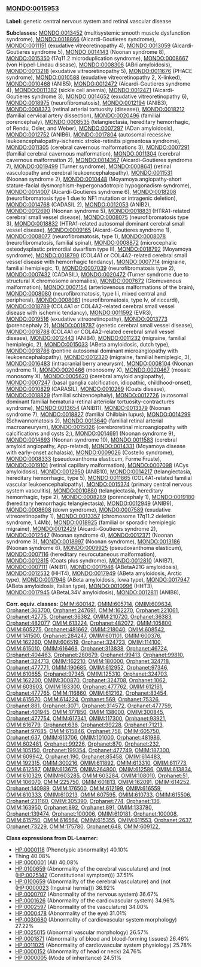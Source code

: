 
### [MONDO:0015953](http://purl.obolibrary.org/obo/MONDO_0015953)
**Label:** genetic central nervous system and retinal vascular disease

**Subclasses:** [MONDO:0013452](http://purl.obolibrary.org/obo/MONDO_0013452) (multisystemic smooth muscle dysfunction syndrome), [MONDO:0018866](http://purl.obolibrary.org/obo/MONDO_0018866) (Aicardi-Goutieres syndrome), [MONDO:0011151](http://purl.obolibrary.org/obo/MONDO_0011151) (exudative vitreoretinopathy 4), [MONDO:0013059](http://purl.obolibrary.org/obo/MONDO_0013059) (Aicardi-Goutieres syndrome 5), [MONDO:0014143](http://purl.obolibrary.org/obo/MONDO_0014143) (Noonan syndrome 8), [MONDO:0015350](http://purl.obolibrary.org/obo/MONDO_0015350) (17q11.2 microduplication syndrome), [MONDO:0008667](http://purl.obolibrary.org/obo/MONDO_0008667) (von Hippel-Lindau disease), [MONDO:0008306](http://purl.obolibrary.org/obo/MONDO_0008306) (ABri amyloidosis), [MONDO:0013218](http://purl.obolibrary.org/obo/MONDO_0013218) (exudative vitreoretinopathy 5), [MONDO:0011676](http://purl.obolibrary.org/obo/MONDO_0011676) (PHACE syndrome), [MONDO:0010588](http://purl.obolibrary.org/obo/MONDO_0010588) (exudative vitreoretinopathy 2, X-linked), [MONDO:0010468](http://purl.obolibrary.org/obo/MONDO_0010468) (ANIB5), [MONDO:0012472](http://purl.obolibrary.org/obo/MONDO_0012472) (Aicardi-Goutieres syndrome 4), [MONDO:0011382](http://purl.obolibrary.org/obo/MONDO_0011382) (sickle cell anemia), [MONDO:0012471](http://purl.obolibrary.org/obo/MONDO_0012471) (Aicardi-Goutieres syndrome 3), [MONDO:0014652](http://purl.obolibrary.org/obo/MONDO_0014652) (exudative vitreoretinopathy 6), [MONDO:0018975](http://purl.obolibrary.org/obo/MONDO_0018975) (neurofibromatosis), [MONDO:0012194](http://purl.obolibrary.org/obo/MONDO_0012194) (ANIB3), [MONDO:0008373](http://purl.obolibrary.org/obo/MONDO_0008373) (retinal arterial tortuosity (disease)), [MONDO:0018212](http://purl.obolibrary.org/obo/MONDO_0018212) (familial cervical artery dissection), [MONDO:0020496](http://purl.obolibrary.org/obo/MONDO_0020496) (familial porencephaly), [MONDO:0008535](http://purl.obolibrary.org/obo/MONDO_0008535) (telangiectasia, hereditary hemorrhagic, of Rendu, Osler, and Weber), [MONDO:0007297](http://purl.obolibrary.org/obo/MONDO_0007297) (ADan amyloidosis), [MONDO:0012752](http://purl.obolibrary.org/obo/MONDO_0012752) (ANIB6), [MONDO:0017804](http://purl.obolibrary.org/obo/MONDO_0017804) (autosomal recessive leukoencephalopathy-ischemic stroke-retinitis pigmentosa syndrome), [MONDO:0011305](http://purl.obolibrary.org/obo/MONDO_0011305) (cerebral cavernous malformations 3), [MONDO:0007291](http://purl.obolibrary.org/obo/MONDO_0007291) (familial cerebral cavernous malformation), [MONDO:0011304](http://purl.obolibrary.org/obo/MONDO_0011304) (cerebral cavernous malformation 2), [MONDO:0014367](http://purl.obolibrary.org/obo/MONDO_0014367) (Aicardi-Goutieres syndrome 7), [MONDO:0019499](http://purl.obolibrary.org/obo/MONDO_0019499) (Turner syndrome), [MONDO:0008641](http://purl.obolibrary.org/obo/MONDO_0008641) (retinal vasculopathy and cerebral leukoencephalopathy), [MONDO:0011531](http://purl.obolibrary.org/obo/MONDO_0011531) (Noonan syndrome 2), [MONDO:0010448](http://purl.obolibrary.org/obo/MONDO_0010448) (Moyamoya angiopathy-short stature-facial dysmorphism-hypergonadotropic hypogonadism syndrome), [MONDO:0014007](http://purl.obolibrary.org/obo/MONDO_0014007) (Aicardi-Goutieres syndrome 6), [MONDO:0018208](http://purl.obolibrary.org/obo/MONDO_0018208) (neurofibromatosis type 1 due to NF1 mutation or intragenic deletion), [MONDO:0014768](http://purl.obolibrary.org/obo/MONDO_0014768) (CADASIL 2), [MONDO:0012053](http://purl.obolibrary.org/obo/MONDO_0012053) (ANIB2), [MONDO:0012690](http://purl.obolibrary.org/obo/MONDO_0012690) (Noonan syndrome 5), [MONDO:0018831](http://purl.obolibrary.org/obo/MONDO_0018831) (HTRA1-related cerebral small vessel disease), [MONDO:0008075](http://purl.obolibrary.org/obo/MONDO_0008075) (neurofibromatosis type 3), [MONDO:0018832](http://purl.obolibrary.org/obo/MONDO_0018832) (HTRA1-related autosomal dominant cerebral small vessel disease), [MONDO:0009165](http://purl.obolibrary.org/obo/MONDO_0009165) (Aicardi-Goutieres syndrome 1), [MONDO:0008077](http://purl.obolibrary.org/obo/MONDO_0008077) (neurofibromatosis, type 1), [MONDO:0008078](http://purl.obolibrary.org/obo/MONDO_0008078) (neurofibromatosis, familial spinal), [MONDO:0008872](http://purl.obolibrary.org/obo/MONDO_0008872) (microcephalic osteodysplastic primordial dwarfism type II), [MONDO:0018792](http://purl.obolibrary.org/obo/MONDO_0018792) (Moyamoya syndrome), [MONDO:0018790](http://purl.obolibrary.org/obo/MONDO_0018790) (COL4A1 or COL4A2-related cerebral small vessel disease with hemorrhagic tendancy), [MONDO:0007714](http://purl.obolibrary.org/obo/MONDO_0007714) (migraine, familial hemiplegic, 1), [MONDO:0007039](http://purl.obolibrary.org/obo/MONDO_0007039) (neurofibromatosis type 2), [MONDO:0007432](http://purl.obolibrary.org/obo/MONDO_0007432) (CADASIL), [MONDO:0020472](http://purl.obolibrary.org/obo/MONDO_0020472) (Turner syndrome due to structural X chromosome anomalies), [MONDO:0007672](http://purl.obolibrary.org/obo/MONDO_0007672) (Glomuvenous malformation), [MONDO:0007154](http://purl.obolibrary.org/obo/MONDO_0007154) (arteriovenous malformations of the brain), [MONDO:0008080](http://purl.obolibrary.org/obo/MONDO_0008080) (neurofibromatosis, type Iii, mixed central and peripheral), [MONDO:0008081](http://purl.obolibrary.org/obo/MONDO_0008081) (neurofibromatosis, type Iv, of riccardi), [MONDO:0018789](http://purl.obolibrary.org/obo/MONDO_0018789) (COL4A1 or COL4A2-related cerebral small vessel disease with ischemic tendancy), [MONDO:0011592](http://purl.obolibrary.org/obo/MONDO_0011592) (EVR3), [MONDO:0019516](http://purl.obolibrary.org/obo/MONDO_0019516) (exudative vitreoretinopathy), [MONDO:0013773](http://purl.obolibrary.org/obo/MONDO_0013773) (porencephaly 2), [MONDO:0018787](http://purl.obolibrary.org/obo/MONDO_0018787) (genetic cerebral small vessel disease), [MONDO:0018788](http://purl.obolibrary.org/obo/MONDO_0018788) (COL4A1 or COL4A2-related cerebral small vessel disease), [MONDO:0012443](http://purl.obolibrary.org/obo/MONDO_0012443) (ANIB4), [MONDO:0011232](http://purl.obolibrary.org/obo/MONDO_0011232) (migraine, familial hemiplegic, 2), [MONDO:0015033](http://purl.obolibrary.org/obo/MONDO_0015033) (ABeta amyloidosis, dutch type), [MONDO:0018786](http://purl.obolibrary.org/obo/MONDO_0018786) (pontine autosomal dominant microangiopathy with leukoencephalopathy), [MONDO:0012320](http://purl.obolibrary.org/obo/MONDO_0012320) (migraine, familial hemiplegic, 3), [MONDO:0016483](http://purl.obolibrary.org/obo/MONDO_0016483) (intracranial berry aneurysm), [MONDO:0008104](http://purl.obolibrary.org/obo/MONDO_0008104) (Noonan syndrome 1), [MONDO:0020466](http://purl.obolibrary.org/obo/MONDO_0020466) (monosomy X), [MONDO:0020467](http://purl.obolibrary.org/obo/MONDO_0020467) (mosaic monosomy X), [MONDO:0005620](http://purl.obolibrary.org/obo/MONDO_0005620) (cerebral amyloid angiopathy), [MONDO:0007247](http://purl.obolibrary.org/obo/MONDO_0007247) (basal ganglia calcification, idiopathic, childhood-onset), [MONDO:0010829](http://purl.obolibrary.org/obo/MONDO_0010829) (CARASIL), [MONDO:0010269](http://purl.obolibrary.org/obo/MONDO_0010269) (Coats disease), [MONDO:0018829](http://purl.obolibrary.org/obo/MONDO_0018829) (familial schizencephaly), [MONDO:0012726](http://purl.obolibrary.org/obo/MONDO_0012726) (autosomal dominant familial hematuria-retinal arteriolar tortuosity-contractures syndrome), [MONDO:0013654](http://purl.obolibrary.org/obo/MONDO_0013654) (ANIB11), [MONDO:0013379](http://purl.obolibrary.org/obo/MONDO_0013379) (Noonan syndrome 7), [MONDO:0018827](http://purl.obolibrary.org/obo/MONDO_0018827) (familial Chilblain lupus), [MONDO:0014299](http://purl.obolibrary.org/obo/MONDO_0014299) (Schwannomatosis 2), [MONDO:0013640](http://purl.obolibrary.org/obo/MONDO_0013640) (familial retinal arterial macroaneurysm), [MONDO:0015026](http://purl.obolibrary.org/obo/MONDO_0015026) (cerebroretinal microangiopathy with calcifications and cysts 2;), [MONDO:0014691](http://purl.obolibrary.org/obo/MONDO_0014691) (Noonan syndrome 9), [MONDO:0014693](http://purl.obolibrary.org/obo/MONDO_0014693) (Noonan syndrome 10), [MONDO:0011583](http://purl.obolibrary.org/obo/MONDO_0011583) (cerebral amyloid angiopathy, App-related), [MONDO:0014331](http://purl.obolibrary.org/obo/MONDO_0014331) (Moyamoya disease with early-onset achalasia), [MONDO:0009026](http://purl.obolibrary.org/obo/MONDO_0009026) (Costello syndrome), [MONDO:0008333](http://purl.obolibrary.org/obo/MONDO_0008333) (pseudoxanthoma elasticum, Forme Fruste), [MONDO:0019101](http://purl.obolibrary.org/obo/MONDO_0019101) (retinal capillary malformation), [MONDO:0007098](http://purl.obolibrary.org/obo/MONDO_0007098) (ACys amyloidosis), [MONDO:0012950](http://purl.obolibrary.org/obo/MONDO_0012950) (ANIB10), [MONDO:0014217](http://purl.obolibrary.org/obo/MONDO_0014217) (telangiectasia, hereditary hemorrhagic, type 5), [MONDO:0011865](http://purl.obolibrary.org/obo/MONDO_0011865) (COL4A1-related familial vascular leukoencephalopathy), [MONDO:0015374](http://purl.obolibrary.org/obo/MONDO_0015374) (primary central nervous system vasculitis), [MONDO:0010880](http://purl.obolibrary.org/obo/MONDO_0010880) (telangiectasia, hereditary hemorrhagic, type 2), [MONDO:0008289](http://purl.obolibrary.org/obo/MONDO_0008289) (porencephaly 1), [MONDO:0019180](http://purl.obolibrary.org/obo/MONDO_0019180) (hereditary hemorrhagic telangiectasia), [MONDO:0012949](http://purl.obolibrary.org/obo/MONDO_0012949) (ANIB9), [MONDO:0008608](http://purl.obolibrary.org/obo/MONDO_0008608) (down syndrome), [MONDO:0007589](http://purl.obolibrary.org/obo/MONDO_0007589) (exudative vitreoretinopathy 1), [MONDO:0013357](http://purl.obolibrary.org/obo/MONDO_0013357) (chromosome 17q11.2 deletion syndrome, 1.4Mb), [MONDO:0018925](http://purl.obolibrary.org/obo/MONDO_0018925) (familial or sporadic hemiplegic migraine), [MONDO:0012429](http://purl.obolibrary.org/obo/MONDO_0012429) (Aicardi-Goutieres syndrome 2), [MONDO:0012547](http://purl.obolibrary.org/obo/MONDO_0012547) (Noonan syndrome 4), [MONDO:0012371](http://purl.obolibrary.org/obo/MONDO_0012371) (Noonan syndrome 3), [MONDO:0018997](http://purl.obolibrary.org/obo/MONDO_0018997) (Noonan syndrome), [MONDO:0013186](http://purl.obolibrary.org/obo/MONDO_0013186) (Noonan syndrome 6), [MONDO:0009925](http://purl.obolibrary.org/obo/MONDO_0009925) (pseudoxanthoma elasticum), [MONDO:0007116](http://purl.obolibrary.org/obo/MONDO_0007116) (hereditary neurocutaneous malformation), [MONDO:0012815](http://purl.obolibrary.org/obo/MONDO_0012815) (Coats plus syndrome), [MONDO:0012810](http://purl.obolibrary.org/obo/MONDO_0012810) (ANIB7), [MONDO:0007111](http://purl.obolibrary.org/obo/MONDO_0007111) (ANIB1), [MONDO:0017948](http://purl.obolibrary.org/obo/MONDO_0017948) (ABetaA21G amyloidosis), [MONDO:0012532](http://purl.obolibrary.org/obo/MONDO_0012532) (HHT4), [MONDO:0017949](http://purl.obolibrary.org/obo/MONDO_0017949) (ABeta amyloidosis, Arctic type), [MONDO:0017946](http://purl.obolibrary.org/obo/MONDO_0017946) (ABeta amyloidosis, Iowa type), [MONDO:0017947](http://purl.obolibrary.org/obo/MONDO_0017947) (ABeta amyloidosis, Italian type), [MONDO:0010996](http://purl.obolibrary.org/obo/MONDO_0010996) (HHT3), [MONDO:0017945](http://purl.obolibrary.org/obo/MONDO_0017945) (ABetaL34V amyloidosis), [MONDO:0012811](http://purl.obolibrary.org/obo/MONDO_0012811) (ANIB8), 

**Corr. equiv. classes:** [OMIM:600142](http://purl.obolibrary.org/obo/OMIM_600142), [OMIM:605714](http://purl.obolibrary.org/obo/OMIM_605714), [OMIM:609634](http://purl.obolibrary.org/obo/OMIM_609634), [Orphanet:363700](http://www.orpha.net/ORDO/Orphanet_363700), [Orphanet:247691](http://www.orpha.net/ORDO/Orphanet_247691), [OMIM:162270](http://purl.obolibrary.org/obo/OMIM_162270), [Orphanet:221061](http://www.orpha.net/ORDO/Orphanet_221061), [Orphanet:42775](http://www.orpha.net/ORDO/Orphanet_42775), [Orphanet:36382](http://www.orpha.net/ORDO/Orphanet_36382), [OMIM:210720](http://purl.obolibrary.org/obo/OMIM_210720), [Orphanet:36383](http://www.orpha.net/ORDO/Orphanet_36383), [Orphanet:482077](http://www.orpha.net/ORDO/Orphanet_482077), [OMIM:613224](http://purl.obolibrary.org/obo/OMIM_613224), [Orphanet:482072](http://www.orpha.net/ORDO/Orphanet_482072), [OMIM:105800](http://purl.obolibrary.org/obo/OMIM_105800), [OMIM:605275](http://purl.obolibrary.org/obo/OMIM_605275), [Orphanet:481662](http://www.orpha.net/ORDO/Orphanet_481662), [OMIM:218040](http://purl.obolibrary.org/obo/OMIM_218040), [OMIM:608542](http://purl.obolibrary.org/obo/OMIM_608542), [OMIM:141500](http://purl.obolibrary.org/obo/OMIM_141500), [Orphanet:284247](http://www.orpha.net/ORDO/Orphanet_284247), [OMIM:601101](http://purl.obolibrary.org/obo/OMIM_601101), [OMIM:600376](http://purl.obolibrary.org/obo/OMIM_600376), [OMIM:162260](http://purl.obolibrary.org/obo/OMIM_162260), [OMIM:606519](http://purl.obolibrary.org/obo/OMIM_606519), [Orphanet:324723](http://www.orpha.net/ORDO/Orphanet_324723), [OMIM:114100](http://purl.obolibrary.org/obo/OMIM_114100), [OMIM:615010](http://purl.obolibrary.org/obo/OMIM_615010), [OMIM:616468](http://purl.obolibrary.org/obo/OMIM_616468), [Orphanet:313838](http://www.orpha.net/ORDO/Orphanet_313838), [Orphanet:46724](http://www.orpha.net/ORDO/Orphanet_46724), [Orphanet:404463](http://www.orpha.net/ORDO/Orphanet_404463), [Orphanet:280679](http://www.orpha.net/ORDO/Orphanet_280679), [Orphanet:99413](http://www.orpha.net/ORDO/Orphanet_99413), [Orphanet:99810](http://www.orpha.net/ORDO/Orphanet_99810), [Orphanet:324713](http://www.orpha.net/ORDO/Orphanet_324713), [OMIM:162210](http://purl.obolibrary.org/obo/OMIM_162210), [OMIM:180000](http://purl.obolibrary.org/obo/OMIM_180000), [Orphanet:324718](http://www.orpha.net/ORDO/Orphanet_324718), [Orphanet:477771](http://www.orpha.net/ORDO/Orphanet_477771), [OMIM:190685](http://purl.obolibrary.org/obo/OMIM_190685), [OMIM:612952](http://purl.obolibrary.org/obo/OMIM_612952), [Orphanet:97346](http://www.orpha.net/ORDO/Orphanet_97346), [OMIM:610655](http://purl.obolibrary.org/obo/OMIM_610655), [Orphanet:97345](http://www.orpha.net/ORDO/Orphanet_97345), [OMIM:125310](http://purl.obolibrary.org/obo/OMIM_125310), [Orphanet:324703](http://www.orpha.net/ORDO/Orphanet_324703), [OMIM:162200](http://purl.obolibrary.org/obo/OMIM_162200), [OMIM:300870](http://purl.obolibrary.org/obo/OMIM_300870), [Orphanet:324708](http://www.orpha.net/ORDO/Orphanet_324708), [Orphanet:1062](http://www.orpha.net/ORDO/Orphanet_1062), [OMIM:603903](http://purl.obolibrary.org/obo/OMIM_603903), [OMIM:193300](http://purl.obolibrary.org/obo/OMIM_193300), [Orphanet:477762](http://www.orpha.net/ORDO/Orphanet_477762), [OMIM:612161](http://purl.obolibrary.org/obo/OMIM_612161), [Orphanet:477765](http://www.orpha.net/ORDO/Orphanet_477765), [OMIM:116860](http://purl.obolibrary.org/obo/OMIM_116860), [OMIM:612162](http://purl.obolibrary.org/obo/OMIM_612162), [Orphanet:83454](http://www.orpha.net/ORDO/Orphanet_83454), [OMIM:615670](http://purl.obolibrary.org/obo/OMIM_615670), [OMIM:614224](http://purl.obolibrary.org/obo/OMIM_614224), [Orphanet:569](http://www.orpha.net/ORDO/Orphanet_569), [Orphanet:75326](http://www.orpha.net/ORDO/Orphanet_75326), [Orphanet:881](http://www.orpha.net/ORDO/Orphanet_881), [Orphanet:3071](http://www.orpha.net/ORDO/Orphanet_3071), [Orphanet:314572](http://www.orpha.net/ORDO/Orphanet_314572), [Orphanet:477759](http://www.orpha.net/ORDO/Orphanet_477759), [Orphanet:401945](http://www.orpha.net/ORDO/Orphanet_401945), [OMIM:177850](http://purl.obolibrary.org/obo/OMIM_177850), [OMIM:138000](http://purl.obolibrary.org/obo/OMIM_138000), [OMIM:300845](http://purl.obolibrary.org/obo/OMIM_300845), [Orphanet:477754](http://www.orpha.net/ORDO/Orphanet_477754), [OMIM:617341](http://purl.obolibrary.org/obo/OMIM_617341), [OMIM:117300](http://purl.obolibrary.org/obo/OMIM_117300), [Orphanet:93921](http://www.orpha.net/ORDO/Orphanet_93921), [OMIM:616779](http://purl.obolibrary.org/obo/OMIM_616779), [Orphanet:636](http://www.orpha.net/ORDO/Orphanet_636), [Orphanet:99228](http://www.orpha.net/ORDO/Orphanet_99228), [Orphanet:71213](http://www.orpha.net/ORDO/Orphanet_71213), [Orphanet:97685](http://www.orpha.net/ORDO/Orphanet_97685), [OMIM:615846](http://purl.obolibrary.org/obo/OMIM_615846), [Orphanet:758](http://www.orpha.net/ORDO/Orphanet_758), [OMIM:605750](http://purl.obolibrary.org/obo/OMIM_605750), [Orphanet:637](http://www.orpha.net/ORDO/Orphanet_637), [OMIM:613706](http://purl.obolibrary.org/obo/OMIM_613706), [OMIM:101000](http://purl.obolibrary.org/obo/OMIM_101000), [Orphanet:481986](http://www.orpha.net/ORDO/Orphanet_481986), [OMIM:602481](http://purl.obolibrary.org/obo/OMIM_602481), [Orphanet:99226](http://www.orpha.net/ORDO/Orphanet_99226), [Orphanet:870](http://www.orpha.net/ORDO/Orphanet_870), [Orphanet:232](http://www.orpha.net/ORDO/Orphanet_232), [OMIM:105150](http://purl.obolibrary.org/obo/OMIM_105150), [Orphanet:199354](http://www.orpha.net/ORDO/Orphanet_199354), [Orphanet:477749](http://www.orpha.net/ORDO/Orphanet_477749), [OMIM:187300](http://purl.obolibrary.org/obo/OMIM_187300), [OMIM:609942](http://purl.obolibrary.org/obo/OMIM_609942), [Orphanet:190](http://www.orpha.net/ORDO/Orphanet_190), [Orphanet:85458](http://www.orpha.net/ORDO/Orphanet_85458), [OMIM:614483](http://purl.obolibrary.org/obo/OMIM_614483), [OMIM:192315](http://purl.obolibrary.org/obo/OMIM_192315), [OMIM:300216](http://purl.obolibrary.org/obo/OMIM_300216), [OMIM:611892](http://purl.obolibrary.org/obo/OMIM_611892), [OMIM:613310](http://purl.obolibrary.org/obo/OMIM_613310), [OMIM:611773](http://purl.obolibrary.org/obo/OMIM_611773), [OMIM:612587](http://purl.obolibrary.org/obo/OMIM_612587), [OMIM:613675](http://purl.obolibrary.org/obo/OMIM_613675), [OMIM:264800](http://purl.obolibrary.org/obo/OMIM_264800), [OMIM:612586](http://purl.obolibrary.org/obo/OMIM_612586), [OMIM:613834](http://purl.obolibrary.org/obo/OMIM_613834), [OMIM:610329](http://purl.obolibrary.org/obo/OMIM_610329), [OMIM:603285](http://purl.obolibrary.org/obo/OMIM_603285), [OMIM:603284](http://purl.obolibrary.org/obo/OMIM_603284), [OMIM:108010](http://purl.obolibrary.org/obo/OMIM_108010), [Orphanet:51](http://www.orpha.net/ORDO/Orphanet_51), [OMIM:106070](http://purl.obolibrary.org/obo/OMIM_106070), [OMIM:225750](http://purl.obolibrary.org/obo/OMIM_225750), [OMIM:601813](http://purl.obolibrary.org/obo/OMIM_601813), [OMIM:162091](http://purl.obolibrary.org/obo/OMIM_162091), [OMIM:614252](http://purl.obolibrary.org/obo/OMIM_614252), [Orphanet:140989](http://www.orpha.net/ORDO/Orphanet_140989), [OMIM:176500](http://purl.obolibrary.org/obo/OMIM_176500), [OMIM:612199](http://purl.obolibrary.org/obo/OMIM_612199), [OMIM:616559](http://purl.obolibrary.org/obo/OMIM_616559), [OMIM:610333](http://purl.obolibrary.org/obo/OMIM_610333), [OMIM:610213](http://purl.obolibrary.org/obo/OMIM_610213), [OMIM:607595](http://purl.obolibrary.org/obo/OMIM_607595), [OMIM:610733](http://purl.obolibrary.org/obo/OMIM_610733), [OMIM:615506](http://purl.obolibrary.org/obo/OMIM_615506), [Orphanet:231160](http://www.orpha.net/ORDO/Orphanet_231160), [OMIM:305390](http://purl.obolibrary.org/obo/OMIM_305390), [Orphanet:774](http://www.orpha.net/ORDO/Orphanet_774), [Orphanet:136](http://www.orpha.net/ORDO/Orphanet_136), [OMIM:163950](http://purl.obolibrary.org/obo/OMIM_163950), [Orphanet:892](http://www.orpha.net/ORDO/Orphanet_892), [Orphanet:891](http://www.orpha.net/ORDO/Orphanet_891), [OMIM:133780](http://purl.obolibrary.org/obo/OMIM_133780), [Orphanet:139474](http://www.orpha.net/ORDO/Orphanet_139474), [Orphanet:100006](http://www.orpha.net/ORDO/Orphanet_100006), [OMIM:610181](http://purl.obolibrary.org/obo/OMIM_610181), [Orphanet:100008](http://www.orpha.net/ORDO/Orphanet_100008), [OMIM:615750](http://purl.obolibrary.org/obo/OMIM_615750), [OMIM:616564](http://purl.obolibrary.org/obo/OMIM_616564), [OMIM:615355](http://purl.obolibrary.org/obo/OMIM_615355), [OMIM:611553](http://purl.obolibrary.org/obo/OMIM_611553), [Orphanet:2637](http://www.orpha.net/ORDO/Orphanet_2637), [Orphanet:73229](http://www.orpha.net/ORDO/Orphanet_73229), [OMIM:175780](http://purl.obolibrary.org/obo/OMIM_175780), [Orphanet:648](http://www.orpha.net/ORDO/Orphanet_648), [OMIM:609122](http://purl.obolibrary.org/obo/OMIM_609122), 

**Class expressions from DL-Learner:**

- [HP:0000118](http://purl.obolibrary.org/obo/HP_0000118) (Phenotypic abnormality) 40.10%
- Thing 40.08%
- [HP:0000001](http://purl.obolibrary.org/obo/HP_0000001) (All) 40.08%
- [HP:0100659](http://purl.obolibrary.org/obo/HP_0100659) (Abnormality of the cerebral vasculature) and (not ([HP:0025142](http://purl.obolibrary.org/obo/HP_0025142) (Constitutional symptom))) 37.51%
- [HP:0100659](http://purl.obolibrary.org/obo/HP_0100659) (Abnormality of the cerebral vasculature) and (not ([HP:0000023](http://purl.obolibrary.org/obo/HP_0000023) (Inguinal hernia))) 36.92%
- [HP:0000707](http://purl.obolibrary.org/obo/HP_0000707) (Abnormality of the nervous system) 36.67%
- [HP:0001626](http://purl.obolibrary.org/obo/HP_0001626) (Abnormality of the cardiovascular system) 34.96%
- [HP:0002597](http://purl.obolibrary.org/obo/HP_0002597) (Abnormality of the vasculature) 34.00%
- [HP:0000478](http://purl.obolibrary.org/obo/HP_0000478) (Abnormality of the eye) 31.01%
- [HP:0030680](http://purl.obolibrary.org/obo/HP_0030680) (Abnormality of cardiovascular system morphology) 27.22%
- [HP:0025015](http://purl.obolibrary.org/obo/HP_0025015) (Abnormal vascular morphology) 26.57%
- [HP:0001871](http://purl.obolibrary.org/obo/HP_0001871) (Abnormality of blood and blood-forming tissues) 26.46%
- [HP:0011025](http://purl.obolibrary.org/obo/HP_0011025) (Abnormality of cardiovascular system physiology) 25.78%
- [HP:0000152](http://purl.obolibrary.org/obo/HP_0000152) (Abnormality of head or neck) 24.76%
- [HP:0000005](http://purl.obolibrary.org/obo/HP_0000005) (Mode of inheritance) 24.51%


